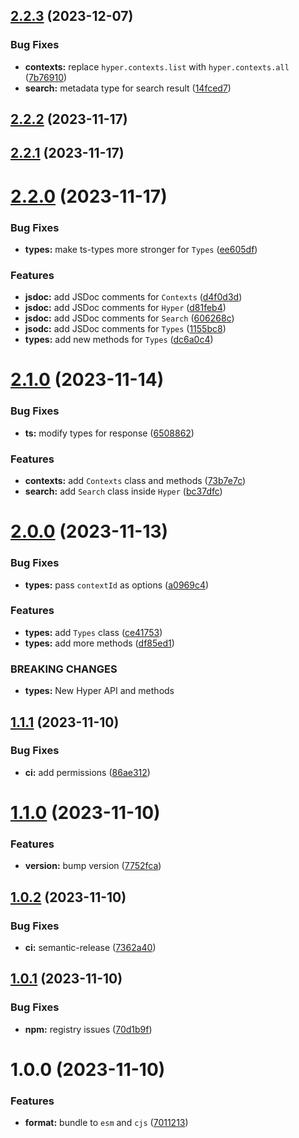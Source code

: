 ## [2.2.3](https://github.com/gethyperai/hypercode/compare/v2.2.2...v2.2.3) (2023-12-07)


### Bug Fixes

* **contexts:** replace `hyper.contexts.list` with `hyper.contexts.all` ([7b76910](https://github.com/gethyperai/hypercode/commit/7b769108bab8a5b6f4b3d3ee21fa539803aef106))
* **search:** metadata type for search result ([14fced7](https://github.com/gethyperai/hypercode/commit/14fced79ebb544df73d1e53aeaa40273acfdf991))

## [2.2.2](https://github.com/gethyperai/hypercode/compare/v2.2.1...v2.2.2) (2023-11-17)

## [2.2.1](https://github.com/gethyperai/hypercode/compare/v2.2.0...v2.2.1) (2023-11-17)

# [2.2.0](https://github.com/gethyperai/hypercode/compare/v2.1.0...v2.2.0) (2023-11-17)


### Bug Fixes

* **types:** make ts-types more stronger for `Types` ([ee605df](https://github.com/gethyperai/hypercode/commit/ee605df8d9e28831bbe8119d9be66c3715ae2e05))


### Features

* **jsdoc:** add JSDoc comments for `Contexts` ([d4f0d3d](https://github.com/gethyperai/hypercode/commit/d4f0d3d810f5fdb8e50e202aab01d08617b78c2b))
* **jsdoc:** add JSDoc comments for `Hyper` ([d81feb4](https://github.com/gethyperai/hypercode/commit/d81feb48f8e300124ab87d1d6c49dddf21a24460))
* **jsdoc:** add JSDoc comments for `Search` ([606268c](https://github.com/gethyperai/hypercode/commit/606268c1907df1862f129c33f3a563d755f66129))
* **jsodc:** add JSDoc comments for `Types` ([1155bc8](https://github.com/gethyperai/hypercode/commit/1155bc8308cc1092d5d241ee15eada4f26dfc55c))
* **types:** add new methods for `Types` ([dc6a0c4](https://github.com/gethyperai/hypercode/commit/dc6a0c4ee4b9ab8494ddb9d17bb9efd3c9fa1c77))

# [2.1.0](https://github.com/gethyperai/hypercode/compare/v2.0.0...v2.1.0) (2023-11-14)


### Bug Fixes

* **ts:** modify types for response ([6508862](https://github.com/gethyperai/hypercode/commit/65088628835c35dd58d5f489735c17fffacc4688))


### Features

* **contexts:** add `Contexts` class and methods ([73b7e7c](https://github.com/gethyperai/hypercode/commit/73b7e7cc6137943b4fd64ea9ee9e672ac714a935))
* **search:** add `Search` class inside `Hyper` ([bc37dfc](https://github.com/gethyperai/hypercode/commit/bc37dfc74c342be3fd44af40aac5468c60f38d39))

# [2.0.0](https://github.com/gethyperai/hypercode/compare/v1.1.1...v2.0.0) (2023-11-13)


### Bug Fixes

* **types:** pass `contextId` as options ([a0969c4](https://github.com/gethyperai/hypercode/commit/a0969c40250d98328178f4aabefb5b9ac572041f))


### Features

* **types:** add `Types` class ([ce41753](https://github.com/gethyperai/hypercode/commit/ce41753c5e18282e87a6bfc3666db3324c584199))
* **types:** add more methods ([df85ed1](https://github.com/gethyperai/hypercode/commit/df85ed147a50278f3b74be51562d59a34480a3f5))


### BREAKING CHANGES

* **types:** New Hyper API and methods

## [1.1.1](https://github.com/gethyperai/hypercode/compare/v1.1.0...v1.1.1) (2023-11-10)


### Bug Fixes

* **ci:** add permissions ([86ae312](https://github.com/gethyperai/hypercode/commit/86ae312c547605baae63df70d76e75a0016e0ad0))

# [1.1.0](https://github.com/gethyperai/hypercode/compare/v1.0.2...v1.1.0) (2023-11-10)


### Features

* **version:** bump version ([7752fca](https://github.com/gethyperai/hypercode/commit/7752fca9c134b98bb0545b10bb562ef25e76bf29))

## [1.0.2](https://github.com/gethyperai/hypercode/compare/v1.0.1...v1.0.2) (2023-11-10)


### Bug Fixes

* **ci:** semantic-release ([7362a40](https://github.com/gethyperai/hypercode/commit/7362a40a5f5b606971aa248170f685e417163907))

## [1.0.1](https://github.com/gethyperai/hypercode/compare/v1.0.0...v1.0.1) (2023-11-10)


### Bug Fixes

* **npm:** registry issues ([70d1b9f](https://github.com/gethyperai/hypercode/commit/70d1b9fb8615cc8b65b6a7b20697a96cdf4ac925))

# 1.0.0 (2023-11-10)


### Features

* **format:** bundle to `esm` and `cjs` ([7011213](https://github.com/gethyperai/hypercode/commit/701121358676758a2eb5f8cb9f835d93fac6b800))
